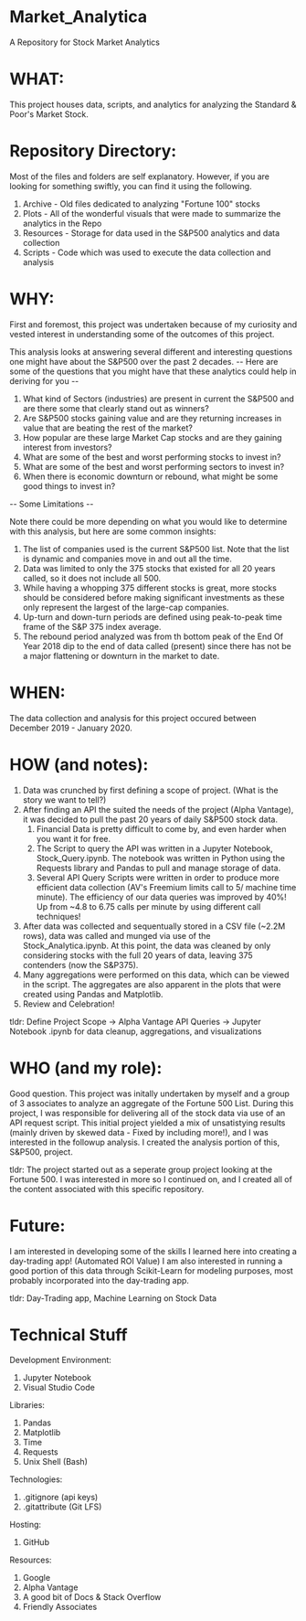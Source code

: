 # Market_Analytica
A Repository for Stock Market Analytics



# WHAT:
This project houses data, scripts, and analytics for analyzing the Standard & Poor's Market Stock.


# Repository Directory:
Most of the files and folders are self explanatory. However, if you are looking for something swiftly, you can find it using the following.

1. Archive - Old files dedicated to analyzing "Fortune 100" stocks
2. Plots - All of the wonderful visuals that were made to summarize the analytics in the Repo
3. Resources - Storage for data used in the S&P500 analytics and data collection
4. Scripts - Code which was used to execute the data collection and analysis


# WHY:
First and foremost, this project was undertaken because of my curiosity and vested interest in understanding some of the outcomes of this project.

This analysis looks at answering several different and interesting questions one might have about the S&P500 over the past 2 decades.
-- Here are some of the questions that you might have that these analytics could help in deriving for you --

1. What kind of Sectors (industries) are present in current the S&P500 and are there some that clearly stand out as winners?
2. Are S&P500 stocks gaining value and are they returning increases in value that are beating the rest of the market?
3. How popular are these large Market Cap stocks and are they gaining interest from investors?
4. What are some of the best and worst performing stocks to invest in?
5. What are some of the best and worst performing sectors to invest in?
6. When there is economic downturn or rebound, what might be some good things to invest in?

-- Some Limitations -- 

Note there could be more depending on what you would like to determine with this analysis, but here are some common insights:

1. The list of companies used is the current S&P500 list. Note that the list is dynamic and companies move in and out all the time.
2. Data was limited to only the 375 stocks that existed for all 20 years called, so it does not include all 500.
3. While having a whopping 375 different stocks is great, more stocks should be considered before making significant investments as these only represent the largest of the large-cap companies.
4. Up-turn and down-turn periods are defined using peak-to-peak time frame of the S&P 375 index average.
5. The rebound period analyzed was from th bottom peak of the End Of Year 2018 dip to the end of data called (present) since there has not be a major flattening or downturn in the market to date.


# WHEN:
The data collection and analysis for this project occured between December 2019 - January 2020.


# HOW (and notes):
1. Data was crunched by first defining a scope of project. (What is the story we want to tell?)
2. After finding an API the suited the needs of the project (Alpha Vantage), it was decided to pull the past 20 years of daily S&P500 stock data. 
	1. Financial Data is pretty difficult to come by, and even harder when you want it for free.
	2. The Script to query the API was written in a Jupyter Notebook, Stock_Query.ipynb. The notebook was written in Python using the Requests library and Pandas to pull and manage storage of data. 
	3. Several API Query Scripts were written in order to produce more efficient data collection (AV's Freemium limits call to 5/ machine time minute). The efficiency of our data queries was improved by 40%! Up from ~4.8 to 6.75 calls per minute by using different call techniques!
3. After data was collected and sequentually stored in a CSV file (~2.2M rows), data was called and munged via use of the Stock_Analytica.ipynb. At this point, the data was cleaned by only considering stocks with the full 20 years of data, leaving 375 contenders (now the S&P375).
4. Many aggregations were performed on this data, which can be viewed in the script. The aggregates are also apparent in the plots that were created using Pandas and Matplotlib.
5. Review and Celebration!


tldr: Define Project Scope -> Alpha Vantage API Queries -> Jupyter Notebook .ipynb for data cleanup, aggregations, and visualizations


# WHO (and my role):
Good question. This project was initally undertaken by myself and a group of 3 associates to analyze an aggregate of the Fortune 500 List. During this project, I was responsible for delivering all of the stock data via use of an API request script.
This initial project yielded a mix of unsatistying results (mainly driven by skewed data - Fixed by including more!), and I was interested in the followup analysis.
I created the analysis portion of this, S&P500, project.


tldr: The project started out as a seperate group project looking at the Fortune 500. I was interested in more so I continued on, and I created all of the content associated with this specific repository.


# Future:
I am interested in developing some of the skills I learned here into creating a day-trading app! (Automated ROI Value)
I am also interested in running a good portion of this data through Scikit-Learn for modeling purposes, most probably incorporated into the day-trading app.


tldr: Day-Trading app, Machine Learning on Stock Data


# Technical Stuff

Development Environment:
1. Jupyter Notebook
2. Visual Studio Code

Libraries:
1. Pandas
2. Matplotlib
3. Time
4. Requests
5. Unix Shell (Bash)

Technologies:
1. .gitignore (api keys)
2. .gitattribute (Git LFS)

Hosting:
1. GitHub

Resources:
1. Google
2. Alpha Vantage
3. A good bit of Docs & Stack Overflow
4. Friendly Associates
